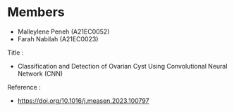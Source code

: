 # Members
- Malleylene Peneh (A21EC0052)
- Farah Nabilah (A21EC0023)

Title :
- Classification and Detection of Ovarian Cyst Using Convolutional Neural Network (CNN)

Reference : 
- https://doi.org/10.1016/j.measen.2023.100797

